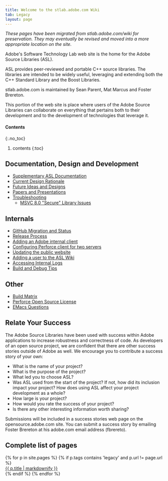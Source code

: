 ```yaml
---
title: Welcome to the stlab.adobe.com Wiki
tab: Legacy
layout: page
---
```


_These pages have been migrated from stlab.adobe.com/wiki for preservation. They may eventually be revised and moved into a more appropriate location on the site._

Adobe's Software Technology Lab web site is the home for the Adobe Source Libraries (ASL).

ASL provides peer-reviewed and portable C++ source libraries. The libraries are intended to be widely useful, leveraging and extending both the C++ Standard Library and the Boost Libraries.

stlab.adobe.com is maintained by Sean Parent, Mat Marcus and Foster Brereton.

This portion of the web site is place where users of the Adobe Source Libraries can collaborate on everything that pertains both to their development and to the development of technologies that leverage it.

#### Contents
{:.no_toc}
1. contents
{:toc}

## Documentation, Design and Development

* [Supplementary ASL Documentation](supplementary-asl-documentation)
* [Current Design Rationale](current-design-rationale)
* [Future Ideas and Designs](future-ideas-and-designs)
* [Papers and Presentations](papers-and-presentations)
* [Troubleshooting](troubleshooting)
    * [MSVC 8.0 "Secure" Library Issues](Troubleshooting)

## Internals

* [GitHub Migration and Status](github-migration-and-status)
* [Release Process](release-process)
* [Adding an Adobe internal client](adding-an-adobe-internal-client)
* [Configuring Perforce client for two servers](configure-perforce-client-for-two-servers)
* [Updating the public website](updating-the-public-website)
* [Adding a user to the ASL Wiki](adding-a-user-to-the-asl-wiki)
* [Accessing Internal Logs](accessing-internal-logs)
* [Build and Debug Tips](build-and-debug-tips)

## Other

* [Build Matrix](build-matrix)
* [Perforce Open Source License](perforce-open-source-license)
* [EMacs Questions](emacs-questions)

## Relate Your Success

The Adobe Source Libraries have been used with success within Adobe applications to increase robustness and correctness of code. As developers of an open source project, we are confident that there are other success stories outside of Adobe as well. We encourage you to contribute a success story of your own:

* What is the name of your project?
* What is the purpose of the project?
* What led you to choose ASL?
* Was ASL used from the start of the project? If not, how did its inclusion impact your project? How does using ASL affect your project development as a whole?
* How large is your project?
* How would you rate the success of your project?
* Is there any other interesting information worth sharing?

Submissions will be included in a success stories web page on the opensource.adobe.com site. You can submit a success story by emailing Foster Brereton at his adobe.com email address (fbrereto).

## Complete list of pages

<dl class='posts'>
{% for p in site.pages %}
    {% if p.tags contains 'legacy' and p.url != page.url %}
        <dt><a href="{{ BASE_PATH }}{{ p.url }}">{{ p.title | markdownify }}</a></dt>
    {% endif %}
{% endfor %}
</dl>

